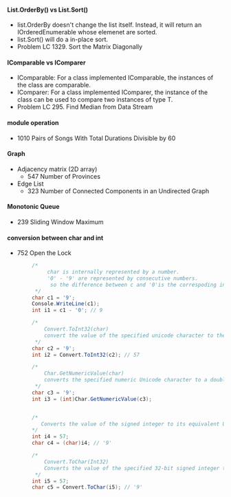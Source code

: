 #### List<T>.OrderBy() vs List<T>.Sort()
- list.OrderBy doesn't change the list itself. Instead, it will return an IOrderedEnumerable<T> whose elemenet are sorted.
- list.Sort() will do a in-place sort.
- Problem LC 1329. Sort the Matrix Diagonally

#### IComparable<T> vs IComparer<T>
- IComparable<T>: For a class implemented IComparable, the instances of the class are comparable.
- IComparer<T>: For a class implemented IComparer<T>, the instance of the class can be used to compare two instances of type T.
- Problem LC 295. Find Median from Data Stream

#### module operation
- 1010 Pairs of Songs With Total Durations Divisible by 60


#### Graph
- Adjacency matrix (2D array)
  - 547 Number of Provinces
- Edge List
  - 323 Number of Connected Components in an Undirected Graph

#### Monotonic Queue
- 239 Sliding Window Maximum

#### conversion between char and int
- 752 Open the Lock

```C#
        /* 
             char is internally represented by a number. 
             '0' - '9' are represented by consecutive numbers.
              so the difference between c and '0'is the correspoding intger value of c
         */
        char c1 = '9';
        Console.WriteLine(c1);
        int i1 = c1 - '0'; // 9

        /*
            Convert.ToInt32(char) 
            convert the value of the specified unicode character to the equivalent 32-bit singed integer.
         */
        char c2 = '9';
        int i2 = Convert.ToInt32(c2); // 57

        /*
            Char.GetNumericValue(char) 
            converts the specified numeric Unicode character to a double-precision floating point number.
         */
        char c3 = '9';
        int i3 = (int)Char.GetNumericValue(c3);


        /*
           Converts the value of the signed integer to its equivalent Unicode character. 
        */
        int i4 = 57;
        char c4 = (char)i4; // '9'

        /*
            Convert.ToChar(Int32)
            Converts the value of the specified 32-bit signed integer to its equivalent Unicode character. 
         */
        int i5 = 57;
        char c5 = Convert.ToChar(i5); // '9'
```
